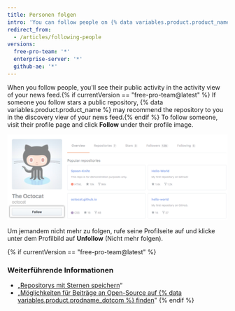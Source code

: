 ```yaml
---
title: Personen folgen
intro: 'You can follow people on {% data variables.product.product_name %} to receive notifications about their activity{% if currentVersion == "free-pro-team@latest" %} and discover projects in their communities{% endif %}.'
redirect_from:
  - /articles/following-people
versions:
  free-pro-team: '*'
  enterprise-server: '*'
  github-ae: '*'
---
```


When you follow people, you'll see their public activity in the activity view of your news feed.{% if currentVersion == "free-pro-team@latest" %} If someone you follow stars a public repository, {% data variables.product.product_name %} may recommend the repository to you in the discovery view of your news feed.{% endif %} To follow someone, visit their profile page and click **Follow** under their profile image.

![Schaltfläche „Follow user" (Benutzer folgen)](/assets/images/help/profile/follow-user-button.png)

Um jemandem nicht mehr zu folgen, rufe seine Profilseite auf und klicke unter dem Profilbild auf **Unfollow** (Nicht mehr folgen).

{% if currentVersion == "free-pro-team@latest" %}
### Weiterführende Informationen

- „[Repositorys mit Sternen speichern](/articles/saving-repositories-with-stars/)“
- „[Möglichkeiten für Beiträge an Open-Source auf {% data variables.product.prodname_dotcom %} finden](/github/getting-started-with-github/finding-ways-to-contribute-to-open-source-on-github)"
{% endif %}
